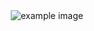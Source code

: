 <div align="center">
    <img src="https://github.com/user-attachments/assets/1f70267d-ceb1-4de0-bb2a-821cbf046dc2" alt="example image">
</div>

